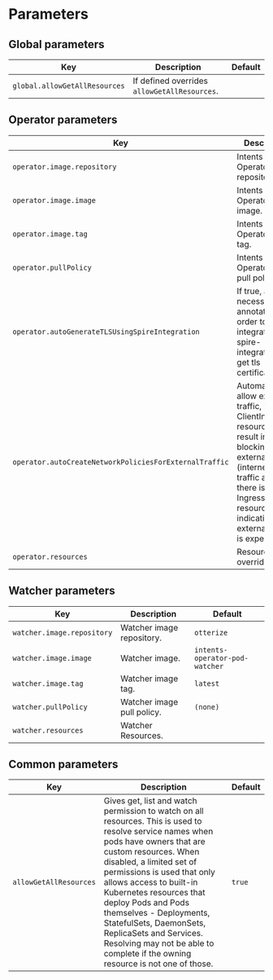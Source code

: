 # Parameters

## Global parameters
| Key                              | Description                                                                                                                                 | Default |
|----------------------------------|---------------------------------------------------------------------------------------------------------------------------------------------|---------|
| `global.allowGetAllResources`    | If defined overrides `allowGetAllResources`.                                                                                                |         |


## Operator parameters

| Key                                                    | Description                                                                                                                                                                                                  | Default            |
|--------------------------------------------------------|--------------------------------------------------------------------------------------------------------------------------------------------------------------------------------------------------------------|--------------------|
| `operator.image.repository`                            | Intents Operator image repository.                                                                                                                                                                           | `otterize`         |
| `operator.image.image`                                 | Intents Operator image.                                                                                                                                                                                      | `intents-operator` |
| `operator.image.tag`                                   | Intents Operator image tag.                                                                                                                                                                                  | `latest`           |
| `operator.pullPolicy`                                  | Intents Operator image pull policy.                                                                                                                                                                          | `(none)`           |
| `operator.autoGenerateTLSUsingSpireIntegration`        | If true, adds the necessary pod annotations in order to integrate with spire-integration, and get tls certificate.                                                                                           | `true`             |
| `operator.autoCreateNetworkPoliciesForExternalTraffic` | Automatically allow external traffic, if a new ClientIntents resource would result in blocking external (internet) traffic and there is an Ingress/Service resource indicating external traffic is expected. | `true`             |
| `operator.resources`                                   | Resources override.                                                                                                                                                                                          |                    |


## Watcher parameters

| Key                        | Description                | Default                        |
|----------------------------|----------------------------|--------------------------------|
| `watcher.image.repository` | Watcher image repository.  | `otterize`                     |
| `watcher.image.image`      | Watcher image.             | `intents-operator-pod-watcher` |
| `watcher.image.tag`        | Watcher image tag.         | `latest`                       |
| `watcher.pullPolicy`       | Watcher image pull policy. | `(none)`                       |
| `watcher.resources`        | Watcher Resources.         |                                |

## Common parameters

| Key                    | Description                                                                                                                                                                                                                                                                                                                                                                                                                                                   | Default |
|------------------------|---------------------------------------------------------------------------------------------------------------------------------------------------------------------------------------------------------------------------------------------------------------------------------------------------------------------------------------------------------------------------------------------------------------------------------------------------------------|---------|
| `allowGetAllResources` | Gives get, list and watch permission to watch on all resources. This is used to resolve service names when pods have owners that are custom resources. When disabled, a limited set of permissions is used that only allows access to built-in Kubernetes resources that deploy Pods and Pods themselves - Deployments, StatefulSets, DaemonSets, ReplicaSets and Services. Resolving may not be able to complete if the owning resource is not one of those. | `true`  |
